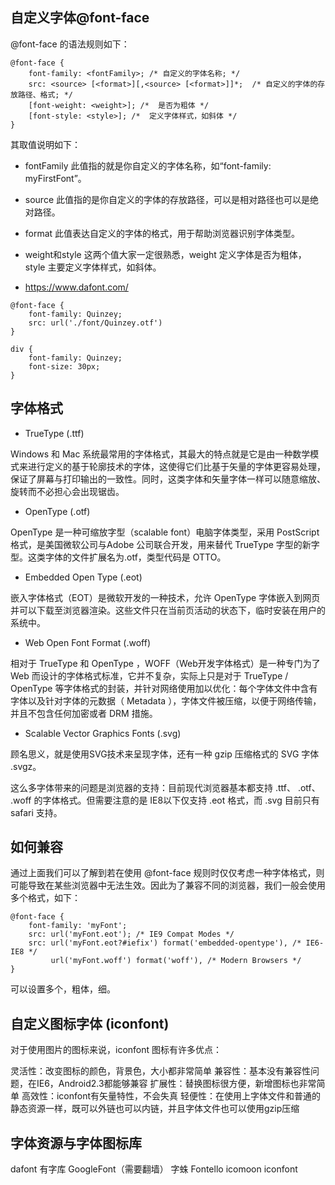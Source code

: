 ## 自定义字体@font-face

@font-face 的语法规则如下：

```
@font-face {
    font-family: <fontFamily>; /* 自定义的字体名称; */
    src: <source> [<format>][,<source> [<format>]]*;  /* 自定义的字体的存放路径、格式; */
    [font-weight: <weight>]; /*  是否为粗体 */ 
    [font-style: <style>]; /*  定义字体样式，如斜体 */
}
```
其取值说明如下：

- fontFamily 此值指的就是你自定义的字体名称，如“font-family: myFirstFont”。

- source 此值指的是你自定义的字体的存放路径，可以是相对路径也可以是绝对路径。

- format 此值表达自定义的字体的格式，用于帮助浏览器识别字体类型。

- weight和style 这两个值大家一定很熟悉，weight 定义字体是否为粗体，style 主要定义字体样式，如斜体。

- https://www.dafont.com/

```
@font-face {
    font-family: Quinzey;
    src: url('./font/Quinzey.otf')
}

div {
    font-family: Quinzey;
    font-size: 30px;
}
```


## 字体格式

- TrueType (.ttf)

Windows 和 Mac 系统最常用的字体格式，其最大的特点就是它是由一种数学模式来进行定义的基于轮廓技术的字体，这使得它们比基于矢量的字体更容易处理，保证了屏幕与打印输出的一致性。同时，这类字体和矢量字体一样可以随意缩放、旋转而不必担心会出现锯齿。

- OpenType (.otf)

OpenType 是一种可缩放字型（scalable font）电脑字体类型，采用 PostScript 格式，是美国微软公司与Adobe 公司联合开发，用来替代 TrueType 字型的新字型。这类字体的文件扩展名为.otf，类型代码是 OTTO。

- Embedded Open Type (.eot)

嵌入字体格式（EOT）是微软开发的一种技术，允许 OpenType 字体嵌入到网页并可以下载至浏览器渲染。这些文件只在当前页活动的状态下，临时安装在用户的系统中。

- Web Open Font Format (.woff)

相对于 TrueType 和 OpenType ，WOFF（Web开发字体格式）是一种专门为了 Web 而设计的字体格式标准，它并不复杂，实际上只是对于 TrueType / OpenType 等字体格式的封装，并针对网络使用加以优化：每个字体文件中含有字体以及针对字体的元数据（ Metadata ），字体文件被压缩，以便于网络传输，并且不包含任何加密或者 DRM 措施。

- Scalable Vector Graphics Fonts (.svg)

顾名思义，就是使用SVG技术来呈现字体，还有一种 gzip 压缩格式的 SVG 字体 .svgz。

这么多字体带来的问题是浏览器的支持：目前现代浏览器基本都支持 .ttf、 .otf、 .woff 的字体格式。但需要注意的是 IE8以下仅支持 .eot 格式，而 .svg 目前只有 safari 支持。

## 如何兼容

通过上面我们可以了解到若在使用 @font-face 规则时仅仅考虑一种字体格式，则可能导致在某些浏览器中无法生效。因此为了兼容不同的浏览器，我们一般会使用多个格式，如下：

```
@font-face {
    font-family: 'myFont';
    src: url('myFont.eot'); /* IE9 Compat Modes */
    src: url('myFont.eot?#iefix') format('embedded-opentype'), /* IE6-IE8 */
         url('myFont.woff') format('woff'), /* Modern Browsers */
}
```

可以设置多个，粗体，细。

## 自定义图标字体 (iconfont)

对于使用图片的图标来说，iconfont 图标有许多优点：

灵活性：改变图标的颜色，背景色，大小都非常简单
兼容性：基本没有兼容性问题，在IE6，Android2.3都能够兼容
扩展性：替换图标很方便，新增图标也非常简单
高效性：iconfont有矢量特性，不会失真
轻便性：在使用上字体文件和普通的静态资源一样，既可以外链也可以内链，并且字体文件也可以使用gzip压缩


## 字体资源与字体图标库

dafont
有字库
GoogleFont（需要翻墙）
字蛛
Fontello
icomoon
iconfont